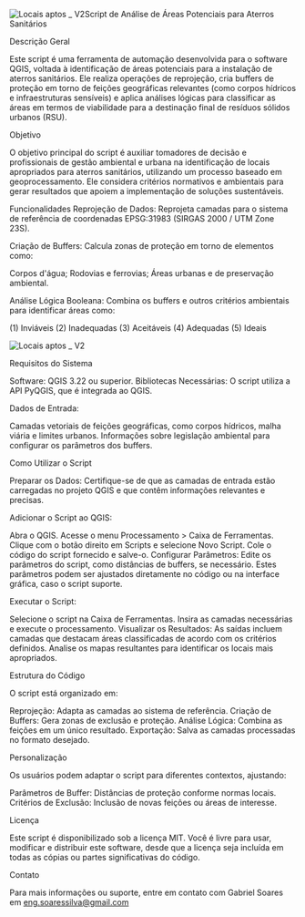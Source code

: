 ![Locais aptos _ V2](https://github.com/user-attachments/assets/2dd564fb-567f-43e6-994f-cd67275927bc)Script de Análise de Áreas Potenciais para Aterros Sanitários

Descrição Geral

Este script é uma ferramenta de automação desenvolvida para o software QGIS, voltada à identificação de áreas potenciais para a instalação de aterros sanitários. Ele realiza operações de reprojeção, cria buffers de proteção em torno de feições geográficas relevantes (como corpos hídricos e infraestruturas sensíveis) e aplica análises lógicas para classificar as áreas em termos de viabilidade para a destinação final de resíduos sólidos urbanos (RSU).

Objetivo

O objetivo principal do script é auxiliar tomadores de decisão e profissionais de gestão ambiental e urbana na identificação de locais apropriados para aterros sanitários, utilizando um processo baseado em geoprocessamento. Ele considera critérios normativos e ambientais para gerar resultados que apoiem a implementação de soluções sustentáveis.

Funcionalidades
Reprojeção de Dados: Reprojeta camadas para o sistema de referência de coordenadas EPSG:31983 (SIRGAS 2000 / UTM Zone 23S).

Criação de Buffers: Calcula zonas de proteção em torno de elementos como:

Corpos d'água;
Rodovias e ferrovias;
Áreas urbanas e de preservação ambiental.

Análise Lógica Booleana: Combina os buffers e outros critérios ambientais para identificar áreas como:

(1) Inviáveis
(2) Inadequadas
(3) Aceitáveis
(4) Adequadas
(5) Ideais

![Locais aptos _ V2](https://github.com/user-attachments/assets/0553c987-fbd1-4581-bc4f-b5e577ca837b)


Requisitos do Sistema

Software: QGIS 3.22 ou superior.
Bibliotecas Necessárias: O script utiliza a API PyQGIS, que é integrada ao QGIS.

Dados de Entrada:

Camadas vetoriais de feições geográficas, como corpos hídricos, malha viária e limites urbanos.
Informações sobre legislação ambiental para configurar os parâmetros dos buffers.

Como Utilizar o Script

Preparar os Dados: Certifique-se de que as camadas de entrada estão carregadas no projeto QGIS e que contêm informações relevantes e precisas.

Adicionar o Script ao QGIS:

Abra o QGIS.
Acesse o menu Processamento > Caixa de Ferramentas.
Clique com o botão direito em Scripts e selecione Novo Script. Cole o código do script fornecido e salve-o.
Configurar Parâmetros: Edite os parâmetros do script, como distâncias de buffers, se necessário. Estes parâmetros podem ser ajustados diretamente no código ou na interface gráfica, caso o script suporte.

Executar o Script:

Selecione o script na Caixa de Ferramentas.
Insira as camadas necessárias e execute o processamento.
Visualizar os Resultados: As saídas incluem camadas que destacam áreas classificadas de acordo com os critérios definidos. Analise os mapas resultantes para identificar os locais mais apropriados.

Estrutura do Código

O script está organizado em:

Reprojeção: Adapta as camadas ao sistema de referência.
Criação de Buffers: Gera zonas de exclusão e proteção.
Análise Lógica: Combina as feições em um único resultado.
Exportação: Salva as camadas processadas no formato desejado.

Personalização

Os usuários podem adaptar o script para diferentes contextos, ajustando:

Parâmetros de Buffer: Distâncias de proteção conforme normas locais.
Critérios de Exclusão: Inclusão de novas feições ou áreas de interesse.

Licença

Este script é disponibilizado sob a licença MIT. Você é livre para usar, modificar e distribuir este software, desde que a licença seja incluída em todas as cópias ou partes significativas do código.

Contato

Para mais informações ou suporte, entre em contato com Gabriel Soares em eng.soaressilva@gmail.com
